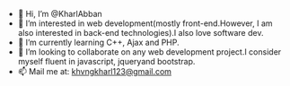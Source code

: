 - 👋 Hi, I’m @KharlAbban
- 👀 I’m interested in web development(mostly front-end.However, I am also interested in back-end technologies).I also love software dev.  
- 🌱 I’m currently learning C++, Ajax and PHP.
- 💞️ I’m looking to collaborate on any web development project.I consider myself fluent in javascript, jqueryand bootstrap.
- 📫 Mail me at: khvngkharl123@gmail.com

<!---
KharlAbban/KharlAbban is a ✨ special ✨ repository because its `README.md` (this file) appears on your GitHub profile.
You can click the Preview link to take a look at your changes.
--->
